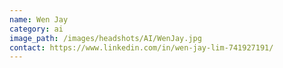 ```yaml
---
name: Wen Jay
category: ai
image_path: /images/headshots/AI/WenJay.jpg
contact: https://www.linkedin.com/in/wen-jay-lim-741927191/
---
```

